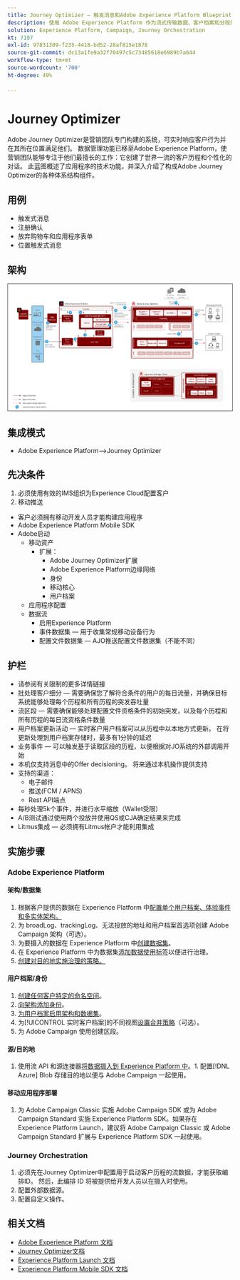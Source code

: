 ```yaml
---
title: Journey Optimizer — 触发消息和Adobe Experience Platform Blueprint
description: 使用 Adobe Experience Platform 作为流式传输数据、客户档案和分段的中心枢纽，执行触发的消息和体验。
solution: Experience Platform, Campaign, Journey Orchestration
kt: 7197
exl-id: 97831309-f235-4418-bd52-28af815e1878
source-git-commit: dc13a1fe9a32f70497c5c73485618e6989b7a644
workflow-type: tm+mt
source-wordcount: '700'
ht-degree: 49%

---
```


# Journey Optimizer

Adobe Journey Optimizer是营销团队专门构建的系统，可实时响应客户行为并在其所在位置满足他们。 数据管理功能已移至Adobe Experience Platform，使营销团队能够专注于他们最擅长的工作：它创建了世界一流的客户历程和个性化的对话。  此蓝图概述了应用程序的技术功能，并深入介绍了构成Adobe Journey Optimizer的各种体系结构组件。

## 用例

* 触发式消息
* 注册确认
* 放弃购物车和应用程序表单
* 位置触发式消息

## 架构

<img src="assets/journey-optimizer.png" alt="触发式消息和 Adobe Experience Platform Blueprint 的参考架构" style="border:1px solid #4a4a4a" />

## 集成模式

* Adobe Experience Platform—>Journey Optimizer

## 先决条件

1. 必须使用有效的IMS组织为Experience Cloud配置客户
1. 移动推送

* 客户必须拥有移动开发人员才能构建应用程序
* Adobe Experience Platform Mobile SDK
* Adobe启动
   * 移动资产
      * 扩展：
         * Adobe Journey Optimizer扩展
         * Adobe Experience Platform边缘网络
         * 身份
         * 移动核心
         * 用户档案
   * 应用程序配置
   * 数据流
      * 启用Experience Platform
      * 事件数据集 — 用于收集常规移动设备行为
      * 配置文件数据集 — AJO推送配置文件数据集（不能不同）

## 护栏

* 请参阅有关限制的更多详情链接
* 批处理客户细分 — 需要确保您了解符合条件的用户的每日流量，并确保目标系统能够处理每个历程和所有历程的突发吞吐量
* 流区段 — 需要确保能够处理配置文件资格条件的初始突发，以及每个历程和所有历程的每日流资格条件数量
* 用户档案更新活动 — 实时客户用户档案可以从历程中以本地方式更新。  在将更新处理到用户档案存储时，最多有1分钟的延迟
* 业务事件 — 可以触发基于读取区段的历程，以便根据对JO系统的外部调用开始
* 本机仅支持消息中的Offer decisioning。 将来通过本机操作提供支持
* 支持的渠道：
   * 电子邮件
   * 推送(FCM / APNS)
   * Rest API端点
* 每秒处理5k个事件，并进行水平缩放（Wallet受限）
* A/B测试通过使用两个投放并使用QS或CJA确定结果来完成
* Litmus集成 — 必须拥有Litmus帐户才能利用集成

## 实施步骤

### Adobe Experience Platform

#### 架构/数据集

1. 根据客户提供的数据在 Experience Platform 中[配置单个用户档案、体验事件和多实体架构。](https://experienceleague.adobe.com/docs/platform-learn/tutorials/schemas/create-a-schema.html?lang=zh-Hans)
1. 为 broadLog、trackingLog、无法投放的地址和用户档案首选项创建 Adobe Campaign 架构（可选）。
1. 为要摄入的数据在 Experience Platform 中[创建数据集](https://experienceleague.adobe.com/docs/platform-learn/tutorials/data-ingestion/create-datasets-and-ingest-data.html?lang=zh-Hans)。
1. 在 Experience Platform 中为数据集[添加数据使用标签](https://experienceleague.adobe.com/docs/platform-learn/tutorials/data-governance/classify-data-using-governance-labels.html?lang=zh-Hans)以便进行治理。
1. [创建对目的地实施治理的策略。](https://experienceleague.adobe.com/docs/platform-learn/tutorials/data-governance/create-data-usage-policies.html?lang=zh-Hans)

#### 用户档案/身份

1. [创建任何客户特定的命名空间](https://experienceleague.adobe.com/docs/platform-learn/tutorials/identities/label-ingest-and-verify-identity-data.html?lang=zh-Hans)。
1. [向架构添加身份](https://experienceleague.adobe.com/docs/platform-learn/tutorials/identities/label-ingest-and-verify-identity-data.html)。
1. [为用户档案启用架构和数据集](https://experienceleague.adobe.com/docs/platform-learn/tutorials/profiles/bring-data-into-the-real-time-customer-profile.html?lang=zh-Hans)。
1. 为[!UICONTROL 实时客户档案]的不同视图[设置合并策略](https://experienceleague.adobe.com/docs/platform-learn/tutorials/profiles/create-merge-policies.html?lang=zh-Hans)（可选）。
1. 为 Adobe Campaign 使用创建区段。

#### 源/目的地

1. 使用流 API 和源连接器[将数据摄入到 Experience Platform 中](https://experienceleague.adobe.com/?recommended=ExperiencePlatform-D-1-2020.1.dataingestion&amp;lang=zh-Hans)。1. 配置[!DNL Azure] Blob 存储目的地以便与 Adobe Campaign 一起使用。

#### 移动应用程序部署

1. 为 Adobe Campaign Classic 实施 Adobe Campaign SDK 或为 Adobe Campaign Standard 实施 Experience Platform SDK。如果存在 Experience Platform Launch，建议将 Adobe Campaign Classic 或 Adobe Campaign Standard 扩展与 Experience Platform SDK 一起使用。


### Journey Orchestration

1. 必须先在Journey Optimizer中配置用于启动客户历程的流数据，才能获取编排ID。 然后，此编排 ID 将被提供给开发人员以在摄入时使用。
1. 配置外部数据源。
1. 配置自定义操作。

## 相关文档

* [Adobe Experience Platform 文档](https://experienceleague.adobe.com/docs/experience-platform.html?lang=zh-Hans)
* [Journey Optimizer文档](https://experienceleague.adobe.com/docs/journey-orchestration.html?lang=zh-Hans)
* [Experience Platform Launch 文档](https://experienceleague.adobe.com/docs/launch.html?lang=zh-Hans)
* [Experience Platform Mobile SDK 文档](https://experienceleague.adobe.com/docs/mobile.html?lang=zh-Hans)
